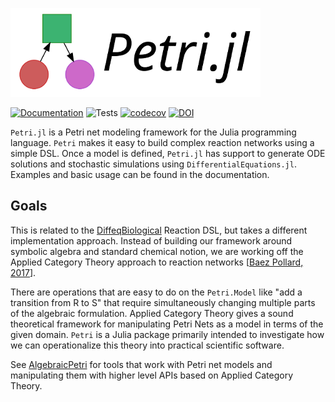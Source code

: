 ![Petri.jl](docs/src/assets/full-logo.png)

[![Documentation](https://github.com/mehalter/Petri.jl/workflows/Documentation/badge.svg)](https://mehalter.github.io/Petri.jl/stable/)
![Tests](https://github.com/mehalter/Petri.jl/workflows/Tests/badge.svg)
[![codecov](https://codecov.io/gh/mehalter/Petri.jl/branch/master/graph/badge.svg)](https://codecov.io/gh/mehalter/Petri.jl)
[![DOI](https://zenodo.org/badge/203420191.svg)](https://zenodo.org/badge/latestdoi/203420191)


`Petri.jl` is a Petri net modeling framework for the Julia programming language.
`Petri` makes it easy to build complex reaction networks using a simple DSL.
Once a model is defined, `Petri.jl` has support to generate ODE solutions and
stochastic simulations using `DifferentialEquations.jl`. Examples and basic
usage can be found in the documentation.

## Goals

 This is related to the
 [DiffeqBiological](https://github.com/JuliaDiffEq/DiffEqBiological.jl) Reaction
 DSL, but takes a different implementation approach. Instead of building our
 framework around symbolic algebra and standard chemical notion, we are working
 off the Applied Category Theory approach to reaction networks [[Baez Pollard, 2017](http://math.ucr.edu/home/baez/RxNet.pdf)].

There are operations that are easy to do on the `Petri.Model` like "add a
transition from R to S" that require simultaneously changing multiple parts of
the algebraic formulation. Applied Category Theory gives a sound theoretical
framework for manipulating Petri Nets as a model in terms of the given domain.
`Petri` is a Julia package primarily intended to investigate how we can
operationalize this theory into practical scientific software.

See [AlgebraicPetri](https://github.com/AlgebraicJulia/AlgebraicPetri.jl) for
tools that work with Petri net models and manipulating them with higher level
APIs based on Applied Category Theory.
